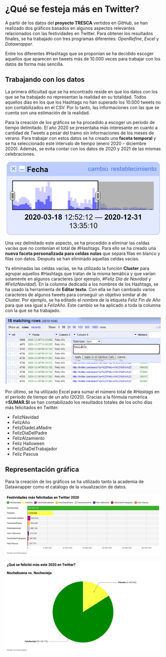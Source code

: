 # ¿Qué se festeja más en Twitter?

A partir de los datos del **proyecto TRESCA** vertidos en _GitHub_, se han realizado dos gráficos basados en algunos aspectos relevantes relacionados con las festividades en Twitter. Para obtener los resultados finales, se ha trabajado con tres programas diferentes: _OpenRefine_, _Excel_ y _Datawrapper_.

Entre los diferentes #Hashtags que se proponían se ha decidido escoger aquellos que aparecen en tweets más de 10.000 veces para trabajar con los datos de forma más sencilla. 

## Trabajando con los datos

La primera dificultad que se ha encontrado reside en que los datos con los que se ha trabajado no representan la realidad en su totalidad. Todos aquellos días en los que los Hashtags no han superado los 10.000 tweets no son contabilizados en el CSV. Por lo tanto, las informaciones con las que se cuenta son una estimación de la realidad. 

Para la creación de los gráficos se ha procedido a escoger un período de tiempo delimitado. El año 2020 se presentaba más interesante en cuanto a cantidad de Tweets a pesar del tramo sin informaciones de los meses de verano. Para trabajar con estos datos se ha creado una **faceta temporal** y se ha seleccionado este intervalo de tiempo (enero 2020 – diciembre 2020). Además, se evita contar con los datos de 2020 y 2021 de las mismas celebraciones. 

![cluster.png](/img/cluster.png)

Una vez delimitado este aspecto, se ha procedido a eliminar las celdas vacías que no contenían el total de #Hashtags. Para ello se ha creado una **nueva faceta personalizada para celdas nulas** que separa filas en blanco y filas con datos. Después se han eliminado aquellas celdas vacías. 

Ya eliminadas las celdas vacías, se ha utilizado la función **Cluster** para agrupar aquellos #Hashtags que tratan de la misma temática y que varían solamente en algunos caracteres (por ejemplo, _#Feliz Dia de Navidad_ y _#FelizNavidad_). En la columna dedicada a los nombres de los Hashtags, se ha usado la herramienta de **Editar texto**. Con ella se han cambiado varios caracteres de algunos tweets para conseguir un objetivo similar al de Cluster. Por ejemplo, se ha editado el nombre de la etiqueta _Feliz Fin de Año_ para que sea igual a _FelizAño_. Este cambio se ha aplicado a toda la columna con la que se ha trabajado. 

![editar.png](/img/editar.png)

Por último, se ha utilizado Excel para sumar el número total de _#Hastags_ en el período de tiempo de un año (2020). Gracias a la fórmula numérica **=SUMAR.SI** se han contabilizado los resultados totales de los ocho días más felicitados en Twitter:

-	FelizNavidad
-	FelizAño 
-	FelizDiadeLaMadre
-	FelizDiaDelPadre
-	FelizAlzamiento
-	Feliz Halloween
-	FelizDiaDelTrabajador
-	Feliz Pascua

## Representación gráfica

Para la creación de los gráficos se ha utilizado tanto la academia de Datawrapper como el catálogo de la visualización de datos. 

![festividad1.png](/img/festividad1.png)

![festividad2.png](/img/festividad2.png)

